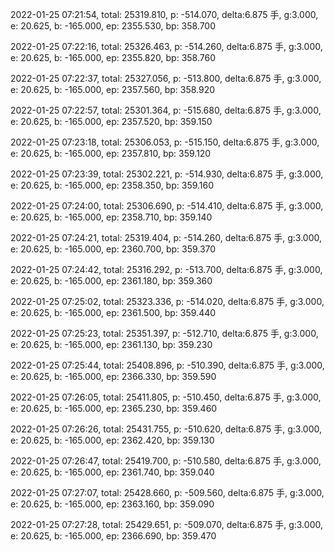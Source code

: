 2022-01-25 07:21:54, total: 25319.810, p: -514.070, delta:6.875 手, g:3.000, e: 20.625, b: -165.000, ep: 2355.530, bp: 358.700

2022-01-25 07:22:16, total: 25326.463, p: -514.260, delta:6.875 手, g:3.000, e: 20.625, b: -165.000, ep: 2355.820, bp: 358.760

2022-01-25 07:22:37, total: 25327.056, p: -513.800, delta:6.875 手, g:3.000, e: 20.625, b: -165.000, ep: 2357.560, bp: 358.920

2022-01-25 07:22:57, total: 25301.364, p: -515.680, delta:6.875 手, g:3.000, e: 20.625, b: -165.000, ep: 2357.520, bp: 359.150

2022-01-25 07:23:18, total: 25306.053, p: -515.150, delta:6.875 手, g:3.000, e: 20.625, b: -165.000, ep: 2357.810, bp: 359.120

2022-01-25 07:23:39, total: 25302.221, p: -514.930, delta:6.875 手, g:3.000, e: 20.625, b: -165.000, ep: 2358.350, bp: 359.160

2022-01-25 07:24:00, total: 25306.690, p: -514.410, delta:6.875 手, g:3.000, e: 20.625, b: -165.000, ep: 2358.710, bp: 359.140

2022-01-25 07:24:21, total: 25319.404, p: -514.260, delta:6.875 手, g:3.000, e: 20.625, b: -165.000, ep: 2360.700, bp: 359.370

2022-01-25 07:24:42, total: 25316.292, p: -513.700, delta:6.875 手, g:3.000, e: 20.625, b: -165.000, ep: 2361.180, bp: 359.360

2022-01-25 07:25:02, total: 25323.336, p: -514.020, delta:6.875 手, g:3.000, e: 20.625, b: -165.000, ep: 2361.500, bp: 359.440

2022-01-25 07:25:23, total: 25351.397, p: -512.710, delta:6.875 手, g:3.000, e: 20.625, b: -165.000, ep: 2361.130, bp: 359.230

2022-01-25 07:25:44, total: 25408.896, p: -510.390, delta:6.875 手, g:3.000, e: 20.625, b: -165.000, ep: 2366.330, bp: 359.590

2022-01-25 07:26:05, total: 25411.805, p: -510.450, delta:6.875 手, g:3.000, e: 20.625, b: -165.000, ep: 2365.230, bp: 359.460

2022-01-25 07:26:26, total: 25431.755, p: -510.620, delta:6.875 手, g:3.000, e: 20.625, b: -165.000, ep: 2362.420, bp: 359.130

2022-01-25 07:26:47, total: 25419.700, p: -510.580, delta:6.875 手, g:3.000, e: 20.625, b: -165.000, ep: 2361.740, bp: 359.040

2022-01-25 07:27:07, total: 25428.660, p: -509.560, delta:6.875 手, g:3.000, e: 20.625, b: -165.000, ep: 2363.160, bp: 359.090

2022-01-25 07:27:28, total: 25429.651, p: -509.070, delta:6.875 手, g:3.000, e: 20.625, b: -165.000, ep: 2366.690, bp: 359.470